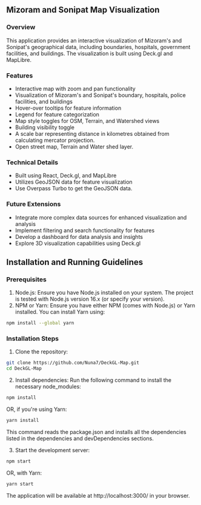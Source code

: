## Mizoram and Sonipat Map Visualization

### Overview

This application provides an interactive visualization of Mizoram's and Sonipat's geographical data, including boundaries, hospitals, government facilities, and buildings. The visualization is built using Deck.gl and MapLibre.

### Features
- Interactive map with zoom and pan functionality
- Visualization of Mizoram's and Sonipat's boundary, hospitals, police facilities, and buildings
- Hover-over tooltips for feature information
- Legend for feature categorization
- Map style toggles for OSM, Terrain, and Watershed views
- Building visibility toggle
- A scale bar representing distance in kilometres obtained from calculating mercator projection.
- Open street map, Terrain and Water shed layer. 

### Technical Details
- Built using React, Deck.gl, and MapLibre
- Utilizes GeoJSON data for feature visualization
- Use Overpass Turbo to get the GeoJSON data.

### Future Extensions
- Integrate more complex data sources for enhanced visualization and analysis
- Implement filtering and search functionality for features
- Develop a dashboard for data analysis and insights
- Explore 3D visualization capabilities using Deck.gl

## Installation and Running Guidelines
### Prerequisites
1. Node.js: Ensure you have Node.js installed on your system. The project is tested with Node.js version 16.x (or specify your version).
2. NPM or Yarn: Ensure you have either NPM (comes with Node.js) or Yarn installed. You can install Yarn using:
```bash
npm install --global yarn
```

### Installation Steps
1. Clone the repository:

```bash
git clone https://github.com/Nuna7/DeckGL-Map.git
cd DeckGL-Map
```

2. Install dependencies: Run the following command to install the necessary node_modules:

```bash
npm install
```

OR, if you're using Yarn:

```bash
yarn install
```

This command reads the package.json and installs all the dependencies listed in the dependencies and devDependencies sections.

3. Start the development server:

```bash
npm start
```

OR, with Yarn:

```bash
yarn start
```

The application will be available at http://localhost:3000/ in your browser.



